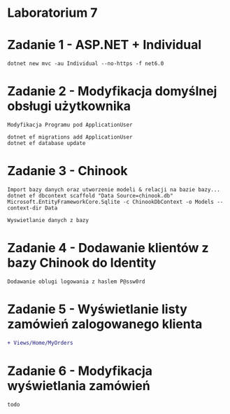 # Laboratorium 7

# Zadanie 1 - ASP.NET + Individual
```
dotnet new mvc -au Individual --no-https -f net6.0
```

# Zadanie 2 - Modyfikacja domyślnej obsługi użytkownika
```
Modyfikacja Programu pod ApplicationUser

dotnet ef migrations add ApplicationUser
dotnet ef database update
```

# Zadanie 3 - Chinook
```
Import bazy danych oraz utworzenie modeli & relacji na bazie bazy...
dotnet ef dbcontext scaffold "Data Source=chinook.db" Microsoft.EntityFrameworkCore.Sqlite -c ChinookDbContext -o Models --context-dir Data

Wyswietlanie danych z bazy
```

# Zadanie 4 - Dodawanie klientów z bazy Chinook do Identity
```
Dodawanie oblugi logowania z haslem P@ssw0rd
```

# Zadanie 5 - Wyświetlanie listy zamówień zalogowanego klienta
```diff
+ Views/Home/MyOrders
```

# Zadanie 6 - Modyfikacja wyświetlania zamówień
```
todo
```
